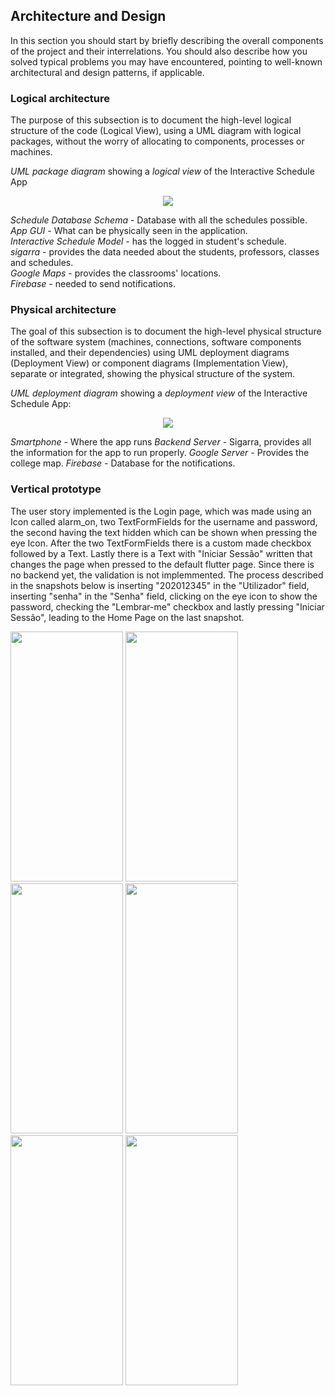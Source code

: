 ## Architecture and Design

In this section you should start by briefly describing the overall components of the project and their interrelations. You should also describe how you solved typical problems you may have encountered, pointing to well-known architectural and design patterns, if applicable.

### Logical architecture

The purpose of this subsection is to document the high-level logical structure of the code (Logical View), using a UML diagram with logical packages, without the worry of allocating to components, processes or machines.

_UML package diagram_ showing a _logical view_ of the Interactive Schedule App 

 <p align="center" justify="center">
  <img src="https://github.com/LEIC-ES-2021-22/3LEIC06T5/blob/main/images/logical_arquitecture.png"/>
</p>

*Schedule Database Schema* - Database with all the schedules possible. <br>
*App GUI* - What can be physically seen in the application. <br>
*Interactive Schedule Model* - has the logged in student's schedule. <br>
*sigarra* - provides the data needed about the students, professors, classes and schedules. <br>
*Google Maps* - provides the classrooms' locations. <br>
*Firebase* - needed to send notifications.

### Physical architecture

The goal of this subsection is to document the high-level physical structure of the software system (machines, connections, software components installed, and their dependencies) using UML deployment diagrams (Deployment View) or component diagrams (Implementation View), separate or integrated, showing the physical structure of the system.

_UML deployment diagram_ showing a _deployment view_ of the Interactive Schedule App:

 <p align="center" justify="center">
  <img src="https://github.com/LEIC-ES-2021-22/3LEIC06T5/blob/main/images/physical_architecture.png"/>
</p>

*Smartphone* - Where the app runs
*Backend Server* -  Sigarra, provides all the information for the app to run properly.
*Google Server* - Provides the college map.
*Firebase* - Database for the notifications.


### Vertical prototype

The user story implemented is the Login page, which was made using an Icon called alarm_on, two TextFormFields for the username and password, the second having the text hidden which can be shown when pressing the eye Icon. After the two TextFormFields there is a custom made checkbox followed by a Text. Lastly there is a Text with "Iniciar Sessão" written that changes the page when pressed to the default flutter page. Since there is no backend yet, the validation is not implemmented. The process described in the snapshots below is inserting "202012345" in the "Utilizador" field, inserting "senha" in the "Senha" field, clicking on the eye icon to show the password, checking the "Lembrar-me" checkbox and lastly pressing "Iniciar Sessão", leading to the Home Page on the last snapshot.

<p float = "left">
<img src="https://user-images.githubusercontent.com/75994325/162643046-5f55ff80-8fb1-41d5-b7fa-2d315c48e541.png" width="180" height="400">
<img src="https://user-images.githubusercontent.com/75994325/162643053-0fef6043-502f-48da-a5da-e2eccd6787c3.png" width="180" height="400">
<img src="https://user-images.githubusercontent.com/75994325/162643074-bd0267a1-511f-4b64-9adc-6f1292d0555e.png" width="180" height="400">
<img src="https://user-images.githubusercontent.com/75994325/162643092-fb116c16-8dcd-48f7-8d1a-080e5a5d34ec.png" width="180" height="400">
<img src="https://user-images.githubusercontent.com/75994325/162643103-ec4f0018-1787-4c9e-8351-20644c19aef2.png" width="180" height="400">
<img src="https://user-images.githubusercontent.com/75994325/162643106-91da8906-af6b-4633-9fbf-720538893e0e.png" width="180" height="400">
</p>
